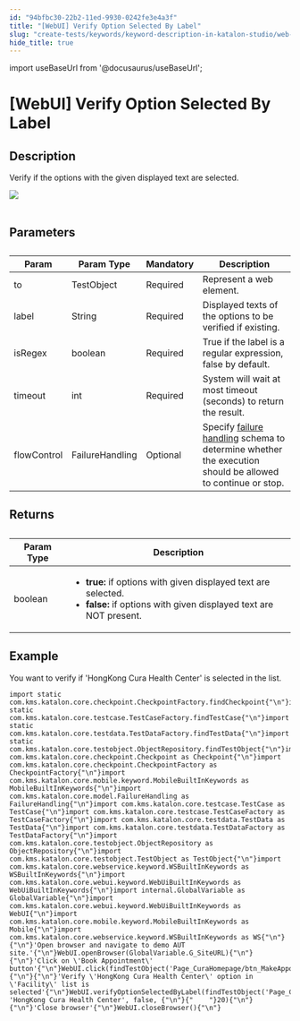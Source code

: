 ```yaml
---
id: "94bfbc30-22b2-11ed-9930-0242fe3e4a3f"
title: "[WebUI] Verify Option Selected By Label"
slug: "create-tests/keywords/keyword-description-in-katalon-studio/web-ui-keywords/webui-verify-option-selected-by-label"
hide_title: true
---
```

import useBaseUrl from '@docusaurus/useBaseUrl';


# <a id="id_0" class="anchor_top_offset"/><a id="ariaid-title1" class="anchor_top_offset"/>[WebUI] Verify Option Selected By Label


## <a id="id_0__id_1" class="anchor_top_offset"/>Description

              
<p xmlns="http://www.w3.org/1999/xhtml" className="p">Verify if the options with the given displayed text are   selected.</p> 
      
<p xmlns="http://www.w3.org/1999/xhtml" className="p">   <img className="image" src={useBaseUrl("https://github.com/katalon-studio/docs-images/raw/master/katalon-studio/docs/webui-verify-option-selected-by-label/label.jpg")} /><br /><br /> </p> 
      

## <a id="id_0__id_2" class="anchor_top_offset"/>Parameters

              
<table xmlns="http://www.w3.org/1999/xhtml" className="table anchor_top_offset" id="id_0__dea3fa52-b2fe-47ef-9d21-ba5f09c82a1c"><caption /><thead className="thead"><tr className><th className="entry anchor_top_offset" id="id_0__dea3fa52-b2fe-47ef-9d21-ba5f09c82a1c__entry__1">Param</th><th className="entry anchor_top_offset" id="id_0__dea3fa52-b2fe-47ef-9d21-ba5f09c82a1c__entry__2">Param Type</th><th className="entry anchor_top_offset" id="id_0__dea3fa52-b2fe-47ef-9d21-ba5f09c82a1c__entry__3">Mandatory</th><th className="entry anchor_top_offset" id="id_0__dea3fa52-b2fe-47ef-9d21-ba5f09c82a1c__entry__4">Description</th></tr></thead><tbody className="tbody"><tr className><td className="entry" headers="id_0__dea3fa52-b2fe-47ef-9d21-ba5f09c82a1c__entry__1 id_0__dea3fa52-b2fe-47ef-9d21-ba5f09c82a1c__entry__2 id_0__dea3fa52-b2fe-47ef-9d21-ba5f09c82a1c__entry__3 id_0__dea3fa52-b2fe-47ef-9d21-ba5f09c82a1c__entry__4 ">to</td><td className="entry" headers="id_0__dea3fa52-b2fe-47ef-9d21-ba5f09c82a1c__entry__1 id_0__dea3fa52-b2fe-47ef-9d21-ba5f09c82a1c__entry__2 id_0__dea3fa52-b2fe-47ef-9d21-ba5f09c82a1c__entry__3 id_0__dea3fa52-b2fe-47ef-9d21-ba5f09c82a1c__entry__4 ">TestObject</td><td className="entry" headers="id_0__dea3fa52-b2fe-47ef-9d21-ba5f09c82a1c__entry__1 id_0__dea3fa52-b2fe-47ef-9d21-ba5f09c82a1c__entry__2 id_0__dea3fa52-b2fe-47ef-9d21-ba5f09c82a1c__entry__3 id_0__dea3fa52-b2fe-47ef-9d21-ba5f09c82a1c__entry__4 ">Required</td><td className="entry" headers="id_0__dea3fa52-b2fe-47ef-9d21-ba5f09c82a1c__entry__1 id_0__dea3fa52-b2fe-47ef-9d21-ba5f09c82a1c__entry__2 id_0__dea3fa52-b2fe-47ef-9d21-ba5f09c82a1c__entry__3 id_0__dea3fa52-b2fe-47ef-9d21-ba5f09c82a1c__entry__4 ">Represent a web element.</td></tr><tr className><td className="entry" headers="id_0__dea3fa52-b2fe-47ef-9d21-ba5f09c82a1c__entry__1 id_0__dea3fa52-b2fe-47ef-9d21-ba5f09c82a1c__entry__2 id_0__dea3fa52-b2fe-47ef-9d21-ba5f09c82a1c__entry__3 id_0__dea3fa52-b2fe-47ef-9d21-ba5f09c82a1c__entry__4 ">label</td><td className="entry" headers="id_0__dea3fa52-b2fe-47ef-9d21-ba5f09c82a1c__entry__1 id_0__dea3fa52-b2fe-47ef-9d21-ba5f09c82a1c__entry__2 id_0__dea3fa52-b2fe-47ef-9d21-ba5f09c82a1c__entry__3 id_0__dea3fa52-b2fe-47ef-9d21-ba5f09c82a1c__entry__4 ">String</td><td className="entry" headers="id_0__dea3fa52-b2fe-47ef-9d21-ba5f09c82a1c__entry__1 id_0__dea3fa52-b2fe-47ef-9d21-ba5f09c82a1c__entry__2 id_0__dea3fa52-b2fe-47ef-9d21-ba5f09c82a1c__entry__3 id_0__dea3fa52-b2fe-47ef-9d21-ba5f09c82a1c__entry__4 ">Required</td><td className="entry" headers="id_0__dea3fa52-b2fe-47ef-9d21-ba5f09c82a1c__entry__1 id_0__dea3fa52-b2fe-47ef-9d21-ba5f09c82a1c__entry__2 id_0__dea3fa52-b2fe-47ef-9d21-ba5f09c82a1c__entry__3 id_0__dea3fa52-b2fe-47ef-9d21-ba5f09c82a1c__entry__4 ">Displayed texts of the options to be verified if existing.</td></tr><tr className><td className="entry" headers="id_0__dea3fa52-b2fe-47ef-9d21-ba5f09c82a1c__entry__1 id_0__dea3fa52-b2fe-47ef-9d21-ba5f09c82a1c__entry__2 id_0__dea3fa52-b2fe-47ef-9d21-ba5f09c82a1c__entry__3 id_0__dea3fa52-b2fe-47ef-9d21-ba5f09c82a1c__entry__4 ">isRegex</td><td className="entry" headers="id_0__dea3fa52-b2fe-47ef-9d21-ba5f09c82a1c__entry__1 id_0__dea3fa52-b2fe-47ef-9d21-ba5f09c82a1c__entry__2 id_0__dea3fa52-b2fe-47ef-9d21-ba5f09c82a1c__entry__3 id_0__dea3fa52-b2fe-47ef-9d21-ba5f09c82a1c__entry__4 ">boolean</td><td className="entry" headers="id_0__dea3fa52-b2fe-47ef-9d21-ba5f09c82a1c__entry__1 id_0__dea3fa52-b2fe-47ef-9d21-ba5f09c82a1c__entry__2 id_0__dea3fa52-b2fe-47ef-9d21-ba5f09c82a1c__entry__3 id_0__dea3fa52-b2fe-47ef-9d21-ba5f09c82a1c__entry__4 ">Required</td><td className="entry" headers="id_0__dea3fa52-b2fe-47ef-9d21-ba5f09c82a1c__entry__1 id_0__dea3fa52-b2fe-47ef-9d21-ba5f09c82a1c__entry__2 id_0__dea3fa52-b2fe-47ef-9d21-ba5f09c82a1c__entry__3 id_0__dea3fa52-b2fe-47ef-9d21-ba5f09c82a1c__entry__4 ">True if the label is a regular expression, false by         default.</td></tr><tr className><td className="entry" headers="id_0__dea3fa52-b2fe-47ef-9d21-ba5f09c82a1c__entry__1 id_0__dea3fa52-b2fe-47ef-9d21-ba5f09c82a1c__entry__2 id_0__dea3fa52-b2fe-47ef-9d21-ba5f09c82a1c__entry__3 id_0__dea3fa52-b2fe-47ef-9d21-ba5f09c82a1c__entry__4 ">timeout</td><td className="entry" headers="id_0__dea3fa52-b2fe-47ef-9d21-ba5f09c82a1c__entry__1 id_0__dea3fa52-b2fe-47ef-9d21-ba5f09c82a1c__entry__2 id_0__dea3fa52-b2fe-47ef-9d21-ba5f09c82a1c__entry__3 id_0__dea3fa52-b2fe-47ef-9d21-ba5f09c82a1c__entry__4 ">int</td><td className="entry" headers="id_0__dea3fa52-b2fe-47ef-9d21-ba5f09c82a1c__entry__1 id_0__dea3fa52-b2fe-47ef-9d21-ba5f09c82a1c__entry__2 id_0__dea3fa52-b2fe-47ef-9d21-ba5f09c82a1c__entry__3 id_0__dea3fa52-b2fe-47ef-9d21-ba5f09c82a1c__entry__4 ">Required</td><td className="entry" headers="id_0__dea3fa52-b2fe-47ef-9d21-ba5f09c82a1c__entry__1 id_0__dea3fa52-b2fe-47ef-9d21-ba5f09c82a1c__entry__2 id_0__dea3fa52-b2fe-47ef-9d21-ba5f09c82a1c__entry__3 id_0__dea3fa52-b2fe-47ef-9d21-ba5f09c82a1c__entry__4 ">System will wait at most timeout (seconds) to return the         result.</td></tr><tr className><td className="entry" headers="id_0__dea3fa52-b2fe-47ef-9d21-ba5f09c82a1c__entry__1 id_0__dea3fa52-b2fe-47ef-9d21-ba5f09c82a1c__entry__2 id_0__dea3fa52-b2fe-47ef-9d21-ba5f09c82a1c__entry__3 id_0__dea3fa52-b2fe-47ef-9d21-ba5f09c82a1c__entry__4 ">flowControl</td><td className="entry" headers="id_0__dea3fa52-b2fe-47ef-9d21-ba5f09c82a1c__entry__1 id_0__dea3fa52-b2fe-47ef-9d21-ba5f09c82a1c__entry__2 id_0__dea3fa52-b2fe-47ef-9d21-ba5f09c82a1c__entry__3 id_0__dea3fa52-b2fe-47ef-9d21-ba5f09c82a1c__entry__4 ">FailureHandling</td><td className="entry" headers="id_0__dea3fa52-b2fe-47ef-9d21-ba5f09c82a1c__entry__1 id_0__dea3fa52-b2fe-47ef-9d21-ba5f09c82a1c__entry__2 id_0__dea3fa52-b2fe-47ef-9d21-ba5f09c82a1c__entry__3 id_0__dea3fa52-b2fe-47ef-9d21-ba5f09c82a1c__entry__4 ">Optional</td><td className="entry" headers="id_0__dea3fa52-b2fe-47ef-9d21-ba5f09c82a1c__entry__1 id_0__dea3fa52-b2fe-47ef-9d21-ba5f09c82a1c__entry__2 id_0__dea3fa52-b2fe-47ef-9d21-ba5f09c82a1c__entry__3 id_0__dea3fa52-b2fe-47ef-9d21-ba5f09c82a1c__entry__4 ">Specify <a className="xref" href="/maintain/configure-failure-handling-settings-in-katalon-studio">failure handling</a> schema to         determine whether the execution should be allowed to continue or         stop.</td></tr></tbody></table> 
      

## <a id="id_0__id_3" class="anchor_top_offset"/>Returns

              
<table xmlns="http://www.w3.org/1999/xhtml" className="table anchor_top_offset" id="id_0__2ac50eeb-b54a-4ebb-9fa7-213b3d834724"><caption /><thead className="thead"><tr className><th className="entry anchor_top_offset" id="id_0__2ac50eeb-b54a-4ebb-9fa7-213b3d834724__entry__1">Param Type</th><th className="entry anchor_top_offset" id="id_0__2ac50eeb-b54a-4ebb-9fa7-213b3d834724__entry__2">Description</th></tr></thead><tbody className="tbody"><tr className><td className="entry" headers="id_0__2ac50eeb-b54a-4ebb-9fa7-213b3d834724__entry__1 id_0__2ac50eeb-b54a-4ebb-9fa7-213b3d834724__entry__2 ">boolean</td><td className="entry" headers="id_0__2ac50eeb-b54a-4ebb-9fa7-213b3d834724__entry__1 id_0__2ac50eeb-b54a-4ebb-9fa7-213b3d834724__entry__2 ">         <ul className="ul"><li className="li">             <strong className="ph b">true:</strong> if options with given displayed             text are selected.</li><li className="li">             <strong className="ph b">false:</strong> if options with given displayed             text are NOT present.</li></ul>       </td></tr></tbody></table> 
      

## <a id="id_0__id_4" class="anchor_top_offset"/>Example

              
<p xmlns="http://www.w3.org/1999/xhtml" className="p">You want to verify if 'HongKong Cura Health Center' is selected   in the list.</p> 
              
<pre xmlns="http://www.w3.org/1999/xhtml" className="pre codeblock"><code>import static com.kms.katalon.core.checkpoint.CheckpointFactory.findCheckpoint{"\n"}import static com.kms.katalon.core.testcase.TestCaseFactory.findTestCase{"\n"}import static com.kms.katalon.core.testdata.TestDataFactory.findTestData{"\n"}import static com.kms.katalon.core.testobject.ObjectRepository.findTestObject{"\n"}import com.kms.katalon.core.checkpoint.Checkpoint as Checkpoint{"\n"}import com.kms.katalon.core.checkpoint.CheckpointFactory as CheckpointFactory{"\n"}import com.kms.katalon.core.mobile.keyword.MobileBuiltInKeywords as MobileBuiltInKeywords{"\n"}import com.kms.katalon.core.model.FailureHandling as FailureHandling{"\n"}import com.kms.katalon.core.testcase.TestCase as TestCase{"\n"}import com.kms.katalon.core.testcase.TestCaseFactory as TestCaseFactory{"\n"}import com.kms.katalon.core.testdata.TestData as TestData{"\n"}import com.kms.katalon.core.testdata.TestDataFactory as TestDataFactory{"\n"}import com.kms.katalon.core.testobject.ObjectRepository as ObjectRepository{"\n"}import com.kms.katalon.core.testobject.TestObject as TestObject{"\n"}import com.kms.katalon.core.webservice.keyword.WSBuiltInKeywords as WSBuiltInKeywords{"\n"}import com.kms.katalon.core.webui.keyword.WebUiBuiltInKeywords as WebUiBuiltInKeywords{"\n"}import internal.GlobalVariable as GlobalVariable{"\n"}import com.kms.katalon.core.webui.keyword.WebUiBuiltInKeywords as WebUI{"\n"}import com.kms.katalon.core.mobile.keyword.MobileBuiltInKeywords as Mobile{"\n"}import com.kms.katalon.core.webservice.keyword.WSBuiltInKeywords as WS{"\n"}{"\n"}'Open browser and navigate to demo AUT site.'{"\n"}WebUI.openBrowser(GlobalVariable.G_SiteURL){"\n"}{"\n"}'Click on \'Book Appointment\' button'{"\n"}WebUI.click(findTestObject('Page_CuraHomepage/btn_MakeAppointment')){"\n"}{"\n"}'Verify \'HongKong Cura Health Center\' option in \'Facility\' list is selected'{"\n"}WebUI.verifyOptionSelectedByLabel(findTestObject('Page_CuraAppointment/lst_Facility'), 'HongKong Cura Health Center', false, {"\n"}{"    "}20){"\n"}{"\n"}'Close browser'{"\n"}WebUI.closeBrowser(){"\n"}</code></pre> 
            
